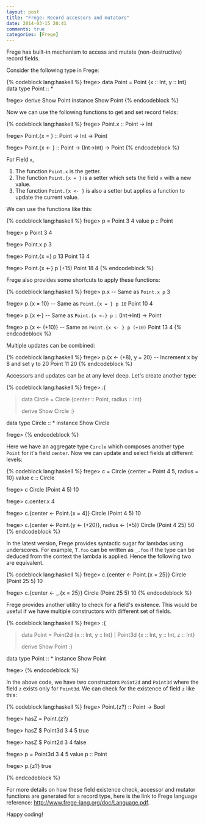 ```yaml
---
layout: post
title: "Frege: Record accessors and mutators"
date: 2014-03-15 20:41
comments: true
categories: [Frege]
---
```

Frege has built-in mechanism to access and mutate (non-destructive) record fields.

Consider the following type in Frege:

{% codeblock lang:haskell %}
frege> data Point = Point {x :: Int, y :: Int}
data type Point :: *

frege> derive Show Point
instance Show  Point
{% endcodeblock %}

Now we can use the following functions to get and set record fields:

{% codeblock lang:haskell %}
frege> Point.x
:: Point -> Int

frege> Point.{x = }
:: Point -> Int -> Point

frege> Point.{x <- }
:: Point -> (Int->Int) -> Point
{% endcodeblock %}

For Field `x`,

1. The function `Point.x` is the getter.
2. The function `Point.{x = }` is a setter which sets the field `x` with a new value.
3. The function `Point.{x <- }` is also a setter but applies a function to update the current value.

We can use the functions like this:

{% codeblock lang:haskell %}
frege> p = Point 3 4
value p :: Point

frege> p
Point 3 4

frege> Point.x p
3

frege> Point.{x =} p 13
Point 13 4

frege> Point.{x <-} p (+15)
Point 18 4
{% endcodeblock %}

Frege also provides some shortcuts to apply these functions:

{% codeblock lang:haskell %}
frege> p.x -- Same as `Point.x p`
3

frege> p.{x = 10} -- Same as `Point.{x = } p 10`
Point 10 4

frege> p.{x <-} -- Same as `Point.{x <-} p`
:: (Int->Int) -> Point

frege> p.{x <- (+10)} -- Same as `Point.{x <- } p (+10)`
Point 13 4
{% endcodeblock %}

Multiple updates can be combined:

{% codeblock lang:haskell %}
frege> p.{x <- (+8), y = 20} -- Increment x by 8 and set y to 20
Point 11 20
{% endcodeblock %}

Accessors and updates can be at any level deep.
Let's create another type:

{% codeblock lang:haskell %}
frege> :{
> data Circle = Circle {center :: Point, radius :: Int}
>
> derive Show Circle
> :}

data type Circle :: *
instance Show  Circle

frege>
{% endcodeblock %}

Here we have an aggregate type `Circle` which composes another type `Point` for it's field `center`.
Now we can update and select fields at different levels:

{% codeblock lang:haskell %}
frege> c = Circle {center = Point 4 5, radius = 10}
value c :: Circle

frege> c
Circle (Point 4 5) 10

frege> c.center.x
4

frege> c.{center <- Point.{x = 4}}
Circle (Point 4 5) 10

frege> c.{center <- Point.{y <- (+20)}, radius <- (*5)}
Circle (Point 4 25) 50
{% endcodeblock %}

In the latest version, Frege provides syntactic sugar for lambdas using underscores. For example, `T.foo` can be written
as `_.foo` if the type can be deduced from the context the lambda is applied. Hence the following two are equivalent.

{% codeblock lang:haskell %}
frege> c.{center <- Point.{x = 25}}
Circle (Point 25 5) 10

frege> c.{center <- _.{x = 25}}
Circle (Point 25 5) 10
{% endcodeblock %}

Frege provides another utility to check for a field's existence. This would be useful if we have multiple constructors
with different set of fields.

{% codeblock lang:haskell %}
frege> :{
> data Point = Point2d {x :: Int, y :: Int}
>            | Point3d {x :: Int, y :: Int, z :: Int}
>
> derive Show Point
> :}

data type Point :: *
instance Show  Point

frege>
{% endcodeblock %}

In the above code, we have two constructors `Point2d` and `Point3d` where the field `z` exists only for `Point3d`.
We can check for the existence of field `z` like this:

{% codeblock lang:haskell %}
frege> Point.{z?}
:: Point -> Bool

frege> hasZ = Point.{z?}

frege> hasZ $ Point3d 3 4 5
true

frege> hasZ $ Point2d 3 4
false

frege> p = Point3d 3 4 5
value p :: Point

frege> p.{z?}
true

{% endcodeblock %}

For more details on how these field existence check, accessor and mutator functions are generated for a record type,
here is the link to Frege language reference: http://www.frege-lang.org/doc/Language.pdf.

Happy coding!